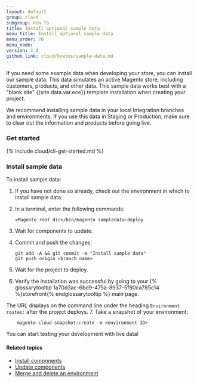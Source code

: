 ```yaml
---
layout: default
group: cloud
subgroup: How To
title: Install optional sample data
menu_title: Install optional sample data
menu_order: 70
menu_node:
version: 2.0
github_link: cloud/howtos/sample-data.md
---
```


If you need some example data when developing your store, you can install our sample data. This data simulates an active Magento store, including customers, products, and other data. This sample data works best with a "blank site" {{site.data.var.ece}} template installation when creating your project.

We recommend installing sample data in your local Integration branches and environments. If you use this data in Staging or Production, make sure to clear out the information and products before going live.

### Get started

{% include cloud/cli-get-started.md %}

### Install sample data
To install sample data:

1.	If you have not done so already, check out the environment in which to install sample data.
2.	In a terminal, enter the following commands:

		<Magento root dir>/bin/magento sampledata:deploy
3.	Wait for components to update.
4.	Commit and push the changes:

		git add -A && git commit -m "Install sample data"
		git push origin <branch name>
5.	Wait for the project to deploy.
6.	Verify the installation was successful by going to your {% glossarytooltip 1a70d3ac-6bd9-475a-8937-5f80ca785c14 %}storefront{% endglossarytooltip %} main page.

  The URL displays on the command line under the heading `Environment routes:` after the project deploys.
7.	Take a snapshot of your environment:

		magento-cloud snapshot:create -e <environment ID>

You can start testing your development with live data!

#### Related topics
*	[Install components]({{page.baseurl}}cloud/howtos/install-components.html)
*	[Update components]({{page.baseurl}}cloud/howtos/update-components.html)
*	[Merge and delete an environment]({{page.baseurl}}cloud/howtos/environment-tutorial-env-merge.html)
